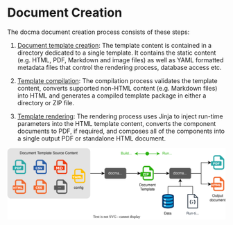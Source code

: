 # Document Creation

The docma document creation process consists of these steps:

1.  [Document template creation](03-document-templates.md#document-templates): The template content is
    contained in a directory dedicated to a single template. It contains the
    static content (e.g. HTML, PDF, Markdown and image files) as well as YAML
    formatted metadata files that control the rendering process, database access
    etc.

2.  [Template compilation](04-docma-template-compilation.md#docma-template-compilation): The compilation process
    validates the template content, converts supported non-HTML content (e.g.
    Markdown files) into HTML and generates a compiled template package
    in either a directory or ZIP file.

3.  [Template rendering](05-docma-template-rendering.md#docma-template-rendering): The rendering process
    uses Jinja to inject run-time parameters into the HTML template content,
    converts the component documents to PDF, if required, and composes all of
    the components into a single output PDF or standalone HTML document.

![](img/docma-high-level.svg)



